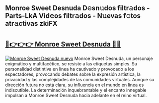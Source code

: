 ## Monroe Sweet Desnuda D𝚎sn𝚞dos filtr𝚊dos - Parts-LkA Vid𝚎os filtr𝚊dos - N𝚞evas f𝚘tos atr𝚊ctivas zkiFX

# <h2><a href="http://mb7fyk.tromn.icu/?c=Monroe+Sweet+Desnuda">🔗👉👉👉 Monroe Sweet Desnuda 🔗🔗</a></h2>

[![Monroe Sweet Desnuda nuevo](https://i.imgur.com/pEAQMta.gif)](http://mb7fyk.tromn.icu/?c=Monroe+Sweet+Desnuda)
Monroe Sweet Desnuda, un personaje enigmático y multifacético, se resiste a las etiquetas simples. Su personalidad distintiva en línea ha cautivado y provocado a los espectadores, provocando debates sobre la expresión artística, la privacidad y las complejidades de las comunidades virtuales. Aunque su dirección futura no está clara, su influencia en el mundo en línea es indiscutible. La determinación inquebrantable y el encanto innegable impulsan a Monroe Sweet Desnuda hacia adelante en el reino virtual.
